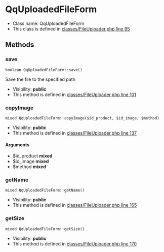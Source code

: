 QqUploadedFileForm
===============






* Class name: QqUploadedFileForm
* This class is defined in [classes/FileUploader.php line 95](https://github.com/PrestaShop/PrestaShop/blob/1.6.1.1/classes/FileUploader.php#L95)







Methods
-------


### save

    boolean QqUploadedFileForm::save()

Save the file to the specified path



* Visibility: **public**
* This method is defined in [classes/FileUploader.php line 101](https://github.com/PrestaShop/PrestaShop/blob/1.6.1.1/classes/FileUploader.php#101)




### copyImage

    mixed QqUploadedFileForm::copyImage($id_product, $id_image, $method)





* Visibility: **public**
* This method is defined in [classes/FileUploader.php line 137](https://github.com/PrestaShop/PrestaShop/blob/1.6.1.1/classes/FileUploader.php#137)


#### Arguments
* $id_product **mixed**
* $id_image **mixed**
* $method **mixed**



### getName

    mixed QqUploadedFileForm::getName()





* Visibility: **public**
* This method is defined in [classes/FileUploader.php line 165](https://github.com/PrestaShop/PrestaShop/blob/1.6.1.1/classes/FileUploader.php#165)




### getSize

    mixed QqUploadedFileForm::getSize()





* Visibility: **public**
* This method is defined in [classes/FileUploader.php line 170](https://github.com/PrestaShop/PrestaShop/blob/1.6.1.1/classes/FileUploader.php#170)



